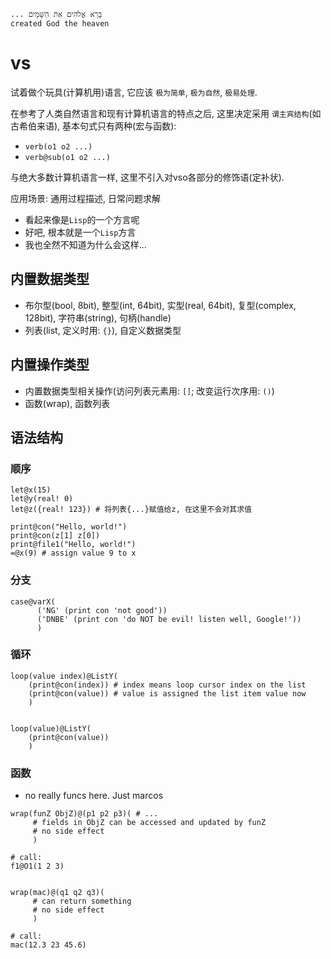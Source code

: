 ```
... בָּרָא אֱלֹהִים אֵת הַשָּׁמַיִם
created God the heaven
```

# vs
试着做个玩具(计算机用)语言, 它应该 `极为简单`, `极为自然`, `极易处理`.

在参考了人类自然语言和现有计算机语言的特点之后,
这里决定采用 `谓主宾结构`(如古希伯来语), 基本句式只有两种(宏与函数):
- `verb(o1 o2 ...)`
- `verb@sub(o1 o2 ...)`

与绝大多数计算机语言一样, 这里不引入对vso各部分的修饰语(定补状).

应用场景:  通用过程描述, 日常问题求解

- 看起来像是`Lisp`的一个方言呢
- 好吧, 根本就是一个`Lisp`方言
- 我也全然不知道为什么会这样...

## 内置数据类型
- 布尔型(bool, 8bit), 整型(int, 64bit), 实型(real, 64bit), 复型(complex, 128bit), 字符串(string), 句柄(handle)
- 列表(list, 定义时用: `{}`), 自定义数据类型

## 内置操作类型
- 内置数据类型相关操作(访问列表元素用: `[]`; 改变运行次序用: `()`)
- 函数(wrap), 函数列表

## 语法结构
### 顺序
```
let@x(15)
let@y(real! 0)
let@z({real! 123}) # 将列表{...}赋值给z, 在这里不会对其求值

print@con("Hello, world!")
print@con(z[1] z[0])
print@file1("Hello, world!")
=@x(9) # assign value 9 to x
```

### 分支
```
case@varX(
      ('NG' (print con 'not good'))
      ('DNBE' (print con 'do NOT be evil! listen well, Google!'))
      )
```

### 循环
```
loop(value index)@ListY(
    (print@con(index)) # index means loop cursor index on the list
    (print@con(value)) # value is assigned the list item value now
    )


loop(value)@ListY(
    (print@con(value))
    )
```

### 函数
- no really funcs here. Just marcos

```
wrap(funZ ObjZ)@(p1 p2 p3)( # ...
     # fields in ObjZ can be accessed and updated by funZ
     # no side effect
     )

# call:
f1@O1(1 2 3)


wrap(mac)@(q1 q2 q3)(
     # can return something
     # no side effect
     )

# call:
mac(12.3 23 45.6)
```
